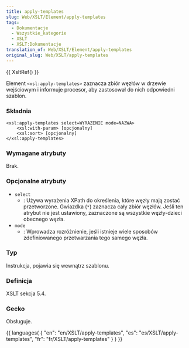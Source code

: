 ```yaml
---
title: apply-templates
slug: Web/XSLT/Element/apply-templates
tags:
  - Dokumentacje
  - Wszystkie_kategorie
  - XSLT
  - XSLT:Dokumentacje
translation_of: Web/XSLT/Element/apply-templates
original_slug: Web/XSLT/apply-templates
---
```

{{ XsltRef() }}

Element `<xsl:apply-templates>` zaznacza zbiór węzłów w drzewie wejściowym i informuje procesor, aby zastosował do nich odpowiedni szablon.

### Składnia

    <xsl:apply-templates select=WYRAZENIE mode=NAZWA>
    	<xsl:with-param> [opcjonalny]
    	<xsl:sort> [opcjonalny]
    </xsl:apply-templates>

### Wymagane atrybuty

Brak.

### Opcjonalne atrybuty

- `select`
  - : Używa wyrażenia XPath do określenia, które węzły mają zostać przetworzone. Gwiazdka (`*`) zaznacza cały zbiór węzłów. Jeśli ten atrybut nie jest ustawiony, zaznaczone są wszystkie węzły-dzieci obecnego węzła.
- `mode`
  - : Wprowadza rozróżnienie, jeśli istnieje wiele sposobów zdefiniowanego przetwarzania tego samego węzła.

### Typ

Instrukcja, pojawia się wewnątrz szablonu.

### Definicja

XSLT sekcja 5.4.

### Gecko

Obsługuje.

{{ languages( { "en": "en/XSLT/apply-templates", "es": "es/XSLT/apply-templates", "fr": "fr/XSLT/apply-templates" } ) }}
